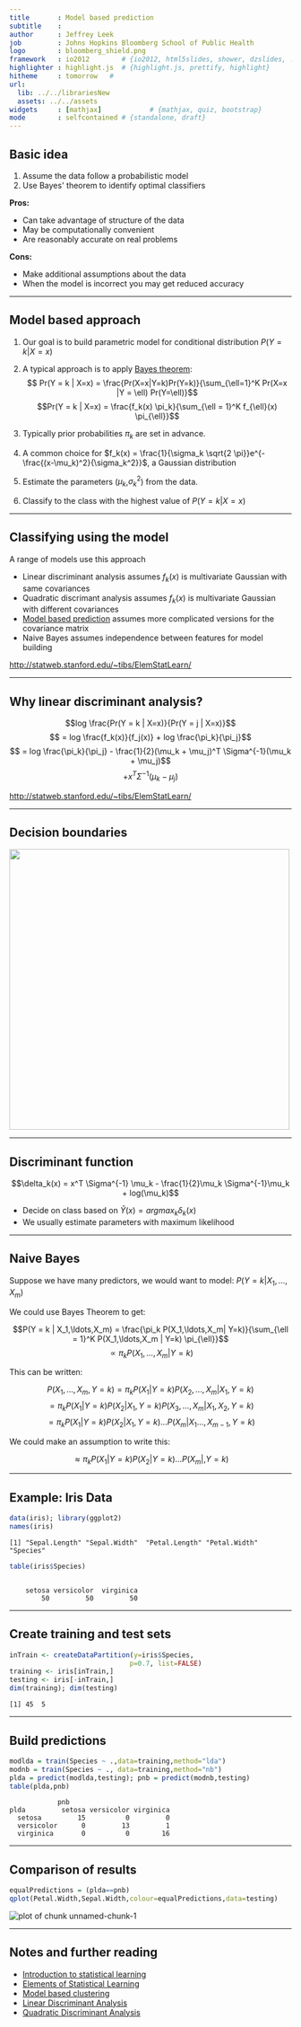 ```yaml
---
title       : Model based prediction
subtitle    : 
author      : Jeffrey Leek
job         : Johns Hopkins Bloomberg School of Public Health
logo        : bloomberg_shield.png
framework   : io2012        # {io2012, html5slides, shower, dzslides, ...}
highlighter : highlight.js  # {highlight.js, prettify, highlight}
hitheme     : tomorrow   # 
url:
  lib: ../../librariesNew
  assets: ../../assets
widgets     : [mathjax]            # {mathjax, quiz, bootstrap}
mode        : selfcontained # {standalone, draft}
---
```







## Basic idea

1. Assume the data follow a probabilistic model
2. Use Bayes' theorem to identify optimal classifiers

__Pros:__

* Can take advantage of structure of the data
* May be computationally convenient
* Are reasonably accurate on real problems

__Cons:__

* Make additional assumptions about the data
* When the model is incorrect you may get reduced accuracy

---

## Model based approach


1. Our goal is to build parametric model for conditional distribution $P(Y = k | X = x)$

2. A typical approach is to apply [Bayes theorem](http://en.wikipedia.org/wiki/Bayes'_theorem):
$$ Pr(Y = k | X=x) = \frac{Pr(X=x|Y=k)Pr(Y=k)}{\sum_{\ell=1}^K Pr(X=x |Y = \ell) Pr(Y=\ell)}$$
$$Pr(Y = k | X=x) = \frac{f_k(x) \pi_k}{\sum_{\ell = 1}^K f_{\ell}(x) \pi_{\ell}}$$

3. Typically prior probabilities $\pi_k$ are set in advance.

4. A common choice for $f_k(x) = \frac{1}{\sigma_k \sqrt{2 \pi}}e^{-\frac{(x-\mu_k)^2}{\sigma_k^2}}$, a Gaussian distribution

5. Estimate the parameters ($\mu_k$,$\sigma_k^2$) from the data.

6. Classify to the class with the highest value of $P(Y = k | X = x)$

---

## Classifying using the model

A range of models use this approach

* Linear discriminant analysis assumes $f_k(x)$ is multivariate Gaussian with same covariances
* Quadratic discrimant analysis assumes $f_k(x)$ is multivariate Gaussian with different covariances
* [Model based prediction](http://www.stat.washington.edu/mclust/) assumes more complicated versions for the covariance matrix 
* Naive Bayes assumes independence between features for model building

http://statweb.stanford.edu/~tibs/ElemStatLearn/


---

## Why linear discriminant analysis?

$$log \frac{Pr(Y = k | X=x)}{Pr(Y = j | X=x)}$$
$$ = log \frac{f_k(x)}{f_j(x)} + log \frac{\pi_k}{\pi_j}$$
$$ = log \frac{\pi_k}{\pi_j} - \frac{1}{2}(\mu_k + \mu_j)^T \Sigma^{-1}(\mu_k + \mu_j)$$
$$ + x^T \Sigma^{-1} (\mu_k - \mu_j)$$

http://statweb.stanford.edu/~tibs/ElemStatLearn/


---

## Decision boundaries

<img class="center" src="../../assets/img/ldaboundary.png" height=500>

---

## Discriminant function

$$\delta_k(x) = x^T \Sigma^{-1} \mu_k - \frac{1}{2}\mu_k \Sigma^{-1}\mu_k + log(\mu_k)$$


* Decide on class based on $\hat{Y}(x) = argmax_k \delta_k(x)$
* We usually estimate parameters with maximum likelihood


---

## Naive Bayes

Suppose we have many predictors, we would want to model: $P(Y = k | X_1,\ldots,X_m)$

We could use Bayes Theorem to get:

$$P(Y = k | X_1,\ldots,X_m) = \frac{\pi_k P(X_1,\ldots,X_m| Y=k)}{\sum_{\ell = 1}^K P(X_1,\ldots,X_m | Y=k) \pi_{\ell}}$$
$$ \propto \pi_k P(X_1,\ldots,X_m| Y=k)$$

This can be written:

$$P(X_1,\ldots,X_m, Y=k) = \pi_k P(X_1 | Y = k)P(X_2,\ldots,X_m | X_1,Y=k)$$
$$ = \pi_k P(X_1 | Y = k) P(X_2 | X_1, Y=k) P(X_3,\ldots,X_m | X_1,X_2, Y=k)$$
$$ = \pi_k P(X_1 | Y = k) P(X_2 | X_1, Y=k)\ldots P(X_m|X_1\ldots,X_{m-1},Y=k)$$

We could make an assumption to write this:

$$ \approx \pi_k P(X_1 | Y = k) P(X_2 | Y = k)\ldots P(X_m |,Y=k)$$

---

## Example: Iris Data


```r
data(iris); library(ggplot2)
names(iris)
```

```
[1] "Sepal.Length" "Sepal.Width"  "Petal.Length" "Petal.Width"  "Species"     
```

```r
table(iris$Species)
```

```

    setosa versicolor  virginica 
        50         50         50 
```



---

## Create training and test sets


```r
inTrain <- createDataPartition(y=iris$Species,
                              p=0.7, list=FALSE)
training <- iris[inTrain,]
testing <- iris[-inTrain,]
dim(training); dim(testing)
```

```
[1] 45  5
```


---

## Build predictions


```r
modlda = train(Species ~ .,data=training,method="lda")
modnb = train(Species ~ ., data=training,method="nb")
plda = predict(modlda,testing); pnb = predict(modnb,testing)
table(plda,pnb)
```

```
            pnb
plda         setosa versicolor virginica
  setosa         15          0         0
  versicolor      0         13         1
  virginica       0          0        16
```



---

## Comparison of results


```r
equalPredictions = (plda==pnb)
qplot(Petal.Width,Sepal.Width,colour=equalPredictions,data=testing)
```

<div class="rimage center"><img src="fig/unnamed-chunk-1.png" title="plot of chunk unnamed-chunk-1" alt="plot of chunk unnamed-chunk-1" class="plot" /></div>


---

## Notes and further reading

* [Introduction to statistical learning](http://www-bcf.usc.edu/~gareth/ISL/)
* [Elements of Statistical Learning](http://www-stat.stanford.edu/~tibs/ElemStatLearn/)
* [Model based clustering](http://www.stat.washington.edu/raftery/Research/PDF/fraley2002.pdf)
* [Linear Discriminant Analysis](http://en.wikipedia.org/wiki/Linear_discriminant_analysis)
* [Quadratic Discriminant Analysis](http://en.wikipedia.org/wiki/Quadratic_classifier)
